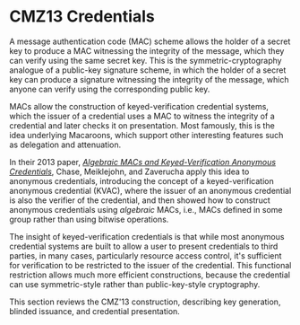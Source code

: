 # CMZ13 Credentials

A message authentication code (MAC) scheme allows the holder of a secret
key to produce a MAC witnessing the integrity of the message, which they
can verify using the same secret key.  This is the
symmetric-cryptography analogue of a public-key signature scheme, in
which the holder of a secret key can produce a signature witnessing the
integrity of the message, which anyone can verify using the
corresponding public key.

MACs allow the construction of keyed-verification credential systems,
which the issuer of a credential uses a MAC to witness the integrity of
a credential and later checks it on presentation.  Most famously, this
is the idea underlying Macaroons, which support other interesting
features such as delegation and attenuation.

In their 2013 paper, [_Algebraic MACs and Keyed-Verification Anonymous
Credentials_][amacs], Chase, Meiklejohn, and Zaverucha apply this idea
to anonymous credentials, introducing the 
concept of a keyed-verification anonymous credential (KVAC), where the
issuer of an anonymous credential is also the verifier of the
credential, and then showed how to construct anonymous credentials using
*algebraic* MACs, i.e., MACs defined in some group rather than using
bitwise operations.

The insight of keyed-verification credentials is that while most
anonymous credential systems are built to allow a user to present
credentials to third parties, in many cases, particularly resource
access control, it's sufficient for verification to be restricted to the
issuer of the credential.  This functional restriction allows much
more efficient constructions, because the credential can use
symmetric-style rather than public-key-style cryptography.

This section reviews the CMZ'13 construction, describing key generation,
blinded issuance, and credential presentation.

[amacs]: https://eprint.iacr.org/2013/516
